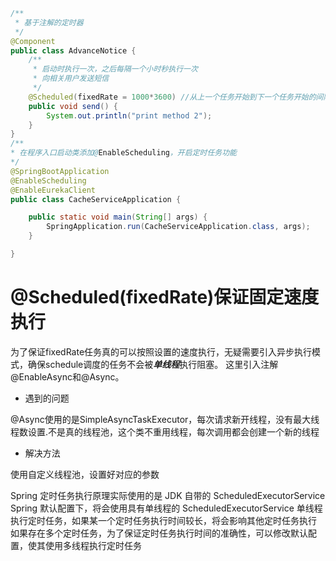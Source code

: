 ```java
/**
 * 基于注解的定时器
 */
@Component
public class AdvanceNotice {
    /**
     * 启动时执行一次，之后每隔一个小时秒执行一次
     * 向相关用户发送短信
     */
    @Scheduled(fixedRate = 1000*3600) //从上一个任务开始到下一个任务开始的间隔，单位毫秒
    public void send() {
        System.out.println("print method 2");
    }
}
/**
* 在程序入口启动类添加@EnableScheduling，开启定时任务功能
*/
@SpringBootApplication
@EnableScheduling
@EnableEurekaClient
public class CacheServiceApplication {

    public static void main(String[] args) {
        SpringApplication.run(CacheServiceApplication.class, args);
    }

}
```
# @Scheduled(fixedRate)保证固定速度执行
为了保证fixedRate任务真的可以按照设置的速度执行，无疑需要引入异步执行模式，确保schedule调度的任务不会被***单线程***执行阻塞。
这里引入注解@EnableAsync和@Async。
- 遇到的问题

@Async使用的是SimpleAsyncTaskExecutor，每次请求新开线程，没有最大线程数设置.不是真的线程池，这个类不重用线程，每次调用都会创建一个新的线程
- 解决方法

使用自定义线程池，设置好对应的参数

Spring 定时任务执行原理实际使用的是 JDK 自带的 ScheduledExecutorService
Spring 默认配置下，将会使用具有单线程的 ScheduledExecutorService
单线程执行定时任务，如果某一个定时任务执行时间较长，将会影响其他定时任务执行
如果存在多个定时任务，为了保证定时任务执行时间的准确性，可以修改默认配置，使其使用多线程执行定时任务